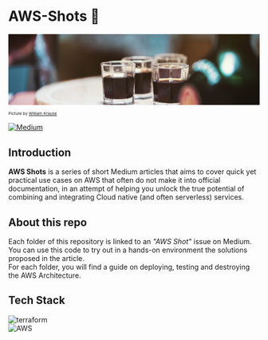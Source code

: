 # AWS-Shots 🥃
![footer](.assets/footer.jpg)
<sup><sub><sub>Picture by [William Krause](https://unsplash.com/@williamk)</sub></sub></sup>  

[![Medium](https://img.shields.io/badge/Follow%20me%20on%20Medium-000000?logo=medium&style=for-the-badge)](https://medium.com/@salvatorecirone)

## Introduction
**AWS Shots** is a series of short Medium articles that aims to cover quick yet practical use cases on AWS that often do not make it into official documentation, in an attempt of helping you unlock the true potential of combining and integrating Cloud native (and often serverless) services.

## About this repo
Each folder of this repository is linked to an *"AWS Shot"* issue on Medium. You can use this code to try out in a hands-on environment the solutions proposed in the article.  
For each folder, you will find a guide on deploying, testing and destroying the AWS Architecture.

## Tech Stack
![terraform](https://img.shields.io/badge/Iaac-Terraform-8A2BE2?logo=terraform&style=for-the-badge)  
![AWS](https://img.shields.io/badge/Cloud-Amazon%20Web%20Services-FF9900?style=for-the-badge&logo=amazonaws)
